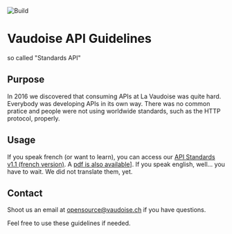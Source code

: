![Build](https://api.travis-ci.com/VaudoiseAssurances/API-Guidelines.svg?branch=master)

# Vaudoise API Guidelines
so called "Standards API"

## Purpose

In 2016 we discovered that consuming APIs at La Vaudoise was quite hard. Everybody was developing APIs in its own way. There was no common pratice and people were not using worldwide standards, such as the HTTP protocol, properly.

## Usage

If you speak french (or want to learn), you can access our [API Standards v1.1 (french version)](fr/introduction.md). A [pdf is also available](https://vaudoiseassurances.github.io/API-Guidelines/api-guidelines.pdf)].
If you speak english, well... you have to wait. We did not translate them, yet.

## Contact

Shoot us an email at opensource@vaudoise.ch if you have questions.

Feel free to use these guidelines if needed. 
